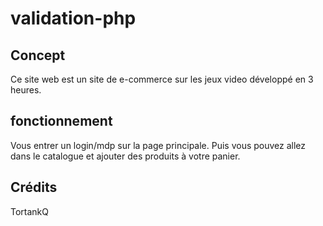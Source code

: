 # validation-php

## Concept
Ce site web est un site de e-commerce sur les jeux video développé en 3 heures.

## fonctionnement
Vous entrer un login/mdp sur la page principale. Puis vous pouvez allez dans le catalogue et ajouter des produits à votre panier.

## Crédits
TortankQ